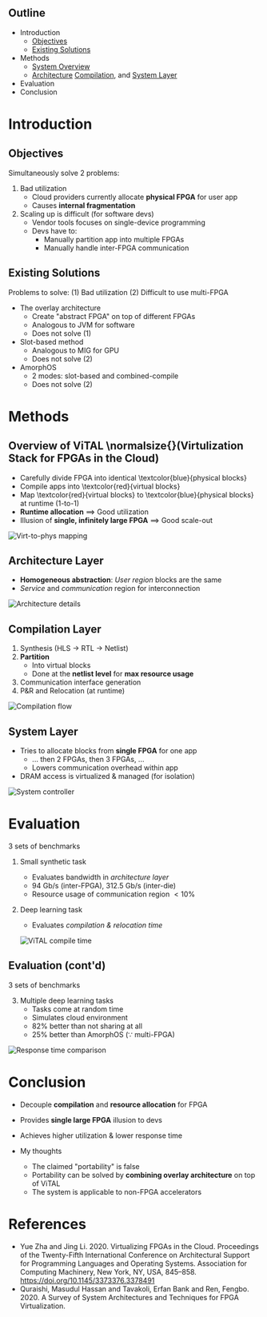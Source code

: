 ## Outline

- Introduction
  - [Objectives](#objectives)
  - [Existing Solutions](#existing-solutions)
- Methods
  - [System Overview](#system-overview)
  - [Architecture](#architecture-layer) [Compilation](#compilation-layer), and [System Layer](#system-layer)
- Evaluation
- Conclusion

# Introduction

## Objectives

Simultaneously solve 2 problems:

1. Bad utilization
   - Cloud providers currently allocate **physical FPGA** for user app
   - Causes **internal fragmentation**
2. Scaling up is difficult (for software devs)
   - Vendor tools focuses on single-device programming
   - Devs have to:
     - Manually partition app into multiple FPGAs
     - Manually handle inter-FPGA communication

## Existing Solutions

Problems to solve: (1) Bad utilization (2) Difficult to use multi-FPGA

- The overlay architecture
  - Create "abstract FPGA" on top of different FPGAs
  - Analogous to JVM for software
  - Does not solve (1)
- Slot-based method
  - Analogous to MIG for GPU
  - Does not solve (2)
- AmorphOS
  - 2 modes: slot-based and combined-compile
  - Does not solve (2)

# Methods

## Overview of ViTAL \normalsize{}(Virtulization Stack for FPGAs in the Cloud)

- Carefully divide FPGA into identical \textcolor{blue}{physical blocks}
- Compile apps into \textcolor{red}{virtual blocks}
- Map \textcolor{red}{virtual blocks} to \textcolor{blue}{physical blocks} at runtime (1-to-1)
- **Runtime allocation** $\implies$ Good utilization
- Illusion of **single, infinitely large FPGA** $\implies$ Good scale-out

![Virt-to-phys mapping](./resources/virtual-to-physical-mapping.png)

<!-- ## Programming Model

- **Single, infinitely large FPGA**
- "Portable across FPGAs"
- Reduces programming complexity
  - ViTAL takes care of partitioning & communication
  - Supports C/C++/OpenCL/other DSLs (by using HLS) -->

## Architecture Layer

- **Homogeneous abstraction**: *User region* blocks are the same
- *Service* and *communication* region for interconnection

![Architecture details](./resources/architecture.png)

## Compilation Layer

1. Synthesis (HLS $\to$ RTL $\to$ Netlist)
2. **Partition**
   - Into virtual blocks
   - Done at the **netlist level** for **max resource usage**
3. Communication interface generation
4. P&R and Relocation (at runtime)

![Compilation flow](./resources/compilation.png)

## System Layer

<!-- - Uses *partial reconfiguration* to deploy virtual blocks -->
- Tries to allocate blocks from **single FPGA** for one app
  - ... then 2 FPGAs, then 3 FPGAs, ...
  - Lowers communication overhead within app
- DRAM access is virtualized & managed (for isolation)

![System controller](./resources/system-layer.png)

# Evaluation

3 sets of benchmarks

1. Small synthetic task
   - Evaluates bandwidth in *architecture layer*
   - $94$ Gb/s (inter-FPGA), $312.5$ Gb/s (inter-die)
   - Resource usage of communication region $< 10\%$
2. Deep learning task
   - Evaluates *compilation & relocation time*

   ![ViTAL compile time](./resources/compile-speed.png)

## Evaluation (cont'd)

3 sets of benchmarks

3. Multiple deep learning tasks
   - Tasks come at random time
   - Simulates cloud environment
   - $82\%$ better than not sharing at all
   - $25\%$ better than AmorphOS ($\because$ multi-FPGA)

![Response time comparison](./resources/system-speed.png)

# Conclusion

- Decouple **compilation** and **resource allocation** for FPGA
- Provides **single large FPGA** illusion to devs
- Achieves higher utilization & lower response time

- My thoughts
  - The claimed "portability" is false
  - Portability can be solved by **combining overlay architecture** on top of ViTAL
  - The system is applicable to non-FPGA accelerators

# References

- Yue Zha and Jing Li. 2020. Virtualizing FPGAs in the Cloud. Proceedings of the Twenty-Fifth International Conference on Architectural Support for Programming Languages and Operating Systems. Association for Computing Machinery, New York, NY, USA, 845–858. https://doi.org/10.1145/3373376.3378491
- Quraishi, Masudul Hassan and Tavakoli, Erfan Bank and Ren, Fengbo. 2020. A Survey of System Architectures and Techniques for FPGA Virtualization.
